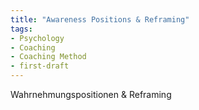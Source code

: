 ```yaml
---
title: "Awareness Positions & Reframing"
tags:
- Psychology
- Coaching
- Coaching Method
- first-draft
---
```


Wahrnehmungspositionen & Reframing